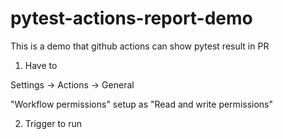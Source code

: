 # pytest-actions-report-demo

This is a demo that github actions can show pytest result in PR

1. Have to

Settings → Actions → General

"Workflow permissions" setup as "Read and write permissions"

2. Trigger to run
